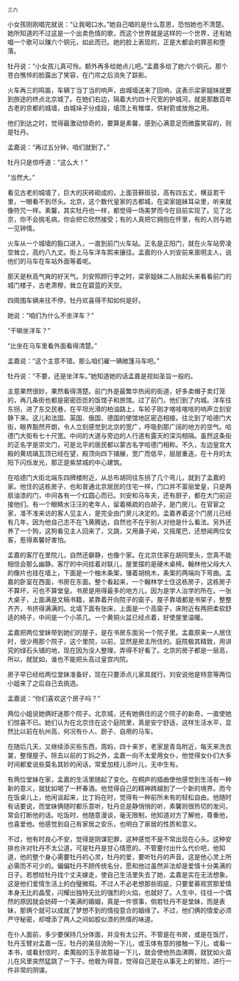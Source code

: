     三六 

   小女孩刚刚唱完就说：“让我喝口水。”她自己唱的是什么意思，恐怕她也不清楚。她所知道的不过这是一个出卖色情的歌，而这个世界就是这样的一个世界，还有她唱一个歌可以赚六个铜元，如此而已。她的脸上表现的，正是大都会的罪恶和堕落。

   牡丹说：“小女孩儿真可怜。额外再多给她点儿吧。”孟嘉多给了她六个铜元。那个苍白憔悴的脸露出了笑容，在门帘之后消失了踪影。

   火车再三的鸣笛，车辆丁当丁当的响声，由城墙送来了回响，这表示梁家姐妹就要到旅途的终点北京城了。在她们右边，隔着大约四十尺宽的护城河，就是那数百年古老的京都的城墙，由城垛子分成段，墙顶上有雉堞，供射箭或放炮之用。

   他们到达之时，觉得最激动惊奇的，要算是素馨，感到心满意足而微露笑容的，则是牡丹。

   孟嘉说：“再过五分钟，咱们就到了。”

   牡丹只是惊呼道：“这么大！”

   “当然大。”

   看见古老的城墙了，巨大的灰砖砌成的，上面苔藓斑驳，高有四五丈，横亘若干里，一眼看不到尽头。北京，这个数代皇家的古都城，在梁家姐妹耳朵里，听来就像符咒一样。素馨，其实牡丹也一样，都觉得一场美梦而今在目前实现了。见了北京，你不会挑毛病，你会把它欣然接受；有的人真把它拥抱在怀里，有的人则与她一见钟情。

   火车从一个城墙的豁口进入，一直到前门火车站。正名是正阳门，就在火车站旁凌空耸立，高约八九丈。街上马车洋车熙来攘往。孟嘉的仆人刘安前来禀明主人，说他们的马车在车站外面等着呢。

   那天是秋高气爽的好天气。刘安照顾行李之时，梁家姐妹二人抬起头来看看前门的城门楼子，古老肃穆，耸立在碧蓝的天空。

   四周围车辆来往不停，牡丹欢喜得不知如何是好。

   她说：“咱们为什么不坐洋车？”

   “干嘛坐洋车？”

   “比坐在马车里看外面看得清楚。”

   孟嘉说：“这个主意不错。那么咱们雇一辆敞篷马车吧。”

   牡丹说：“不要，还是坐洋车。”她知道她的话孟嘉是视如圣旨一般的。

   主意果然很妙，果然看得清楚。前门外是最繁华热闹的街道，好多卖帽子卖灯笼的，再几条街也都是密密匝匝的饭馆子和旅馆。过了前门，他们到了内城。洋车往东拐，进了东交民巷，在平坦光滑的柏油路上，车轮子刚才喀吱喀吱的响声立刻安静下来。这儿和法国、英国、俄国、德国的使馆地区密迩相接。往北到了哈德门大街，眼界豁然开朗，令人立刻感觉到北京的宽广，呼吸到那广阔的地方的空气。哈德门大街有七十尺宽。中间的大道与旁边的人行道有露天的深沟相隔。虽然这条街的正名字是崇文门，可是北平的居民都以蒙古名字哈德门相称。不久，左边皇宫大殿的黄琉璃瓦顶已经在望，殿顶向四下铺展，宽广而低平，层层重迭，在十月的太阳下闪烁发光，那正是紫禁城的中心建筑。

   在哈德门大街北端东四牌楼附近，从总布胡同往东拐了几个弯儿，就到了孟嘉的家。他住的这栋房子，也和普通北京居民的住宅一样，门口并不富丽堂皇，只是两扇油漆的门，中间各有一个红圆心而已。刘安和马车夫，还有厨子，都在大门前迎接他们。有一个眼睛水汪汪的老年人，留着稀疏的白胡子，是门房儿，在官宦之家，准不准来访的客人见主人，是完全由门房儿决定的。孟嘉养着这个门房儿已经有几年，因为他自己志不在飞黄腾达，自然也不在乎别人对他是什么看法。另外还养了一个狗，这狗看见主人回来了，又跳，又用鼻子闻，又摇尾巴，还想闻两位女客，惹得素馨好害怕。

   孟嘉的客厅在里院儿，自然还僻静，也像个家。在北京住家在胡同里头，您真不能相信会那么幽静。客厅的中间挂着对联儿，屋里摆的是硬木桌椅。翰林他父母大人的像片也挂在墙上，下面是一个柚木条案，镶着胡桃木，条案的两端向下弯曲。孟嘉的卧室在西面，书房在东面。整个看起来，一个翰林学士住这栋房子，这栋房子不算坏，可也不算堂皇。书房是用得最多的地方儿，因为是学人治学的所在。一张大桌子，上面满是文稿书籍，紧靠着开向院子的窗子。屋子靠墙都是书架子，整整齐齐，书挤得满满的。北墙下面有张床，上面是一个高窗子，床附近有两把柔软舒适的椅子，中间是一个小茶几。一个黄铜火盆已经点着，好使屋里温暖。

   孟嘉把两位堂妹带到她们的屋子，是在书房东面另一个院子里。孟嘉原来一人居住时，很少用那个院子，这个里院，以前，显然是房主所住的。庭院极其精致，用讲究的绿石头铺的地，现在因为没人整理，弄得不好看了。北京的房子都是一层高，所以，就犹如，谁也不能把头高过皇宫内院。

   房子早已经给两位堂妹准备好，现在只要添点儿家具就行。刘安说他是特意等两位小姐来了之后自己去挑选。

   孟嘉说：“你们喜欢这个房子吗？”

   两位小姐说她俩好迷那个院子。北京城，还有她俩住的这个院子的新奇，一直使她们惊喜不已。她们认为在北京住在这个庭院里，真是安宁舒适，这样生活水平，显然比以前在杭州高，何况有仆人、厨子、自用的马车。

   在随后几天，又继续添买些东西，周妈，四十来岁，老家是青岛附近，每天来洗衣裳，整理屋子。除去以前的丁妈之外，孟嘉一向不太爱用女仆，他觉得女仆们大多时间都爱说些莫名其妙的闲话，常爱加枝儿添叶儿，无中生有。

   有两位堂妹在家，孟嘉的生活里随起了变化。在桐庐的插曲使他感觉到生活有一种新的意义，就犹如喝了一杯春酒。他觉得自己的精神跨越到了一个新的境界。而今在饭桌儿上，他闲谈起来，比丁妈在时，觉得有一种前所未有的轻松自由。他随时有话要说，而堂妹俩随时都乐意听，牡丹总是静悄悄的听，素馨则很热切的发问，常会打断他的话。吃饭时，他随意漫谈，毫无限制，他知道对方了解他，尊重他，也喜爱他。他感觉到自己有家居之安乐，也明白了家居的性质和意义。

   不过，他有时良心不安，觉得是阴谋犯罪，这种感觉不是不常出现在心头。这种安排也许对牡丹不太公道，可是牡丹是甘心情愿的。不管要付出什么代价吧，他知道，他的整个身心需要牡丹的心灵，牡丹的爱，要听牡丹的声音。这是他心灵上所必需而不可少的。偏偏牡丹不顾传统名分，愿和他过虽然非法却是爱情十分美满的日子。若想给牡丹找个丈夫嫁走，使自己生活里失去了她，孟嘉是实在无法想象。这是他们爱情生活上的白璧微瑕。不过人不必老想那些瑕疵，只要爱慕观赏那爱情本身无比的晶莹，闪耀出独特无比的强烈的火焰，也就好了。人生中，往往一个偶然的原因就会妨碍一个美满的婚姻，真是一件恨事，倘若牡丹不是堂妹，而是表妹，那俩个就可以成就了梦想不到的情投意合的姻缘了。不过，他们俩的情爱必须严守秘密，却增添了两人之间如胶似漆的热情的味道。

   在仆人面前，多少要保持几分体面，并没有太公开。不管是在书房，或是在饭厅，牡丹玉臂对孟嘉一压，牡丹的美目流盼一下儿，或玉体有意的接触一下儿，或看一本书，或看封信时，柔荑般的玉手故意碰一下儿，就会使他热血沸腾，就犹如火苗儿在风里突然猛跳了一下子。他极为得意，觉得自己是在从事无上的冒险，进行一件非常的阴谋。


